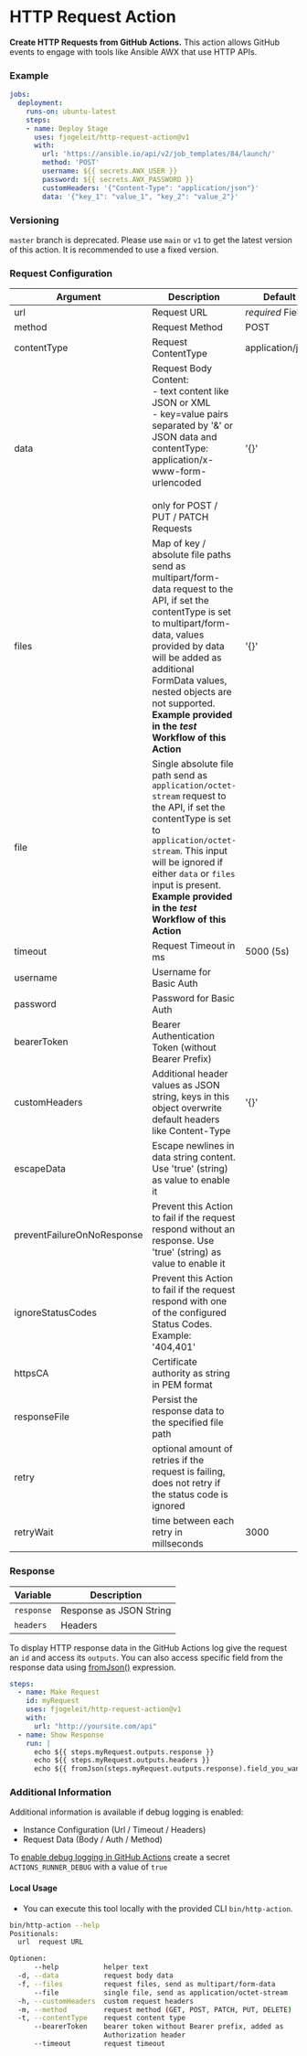 # HTTP Request Action

**Create HTTP Requests from GitHub Actions.** This action allows GitHub events to engage with tools like Ansible AWX that use HTTP APIs.

### Example
```yaml
jobs:
  deployment:
    runs-on: ubuntu-latest
    steps:
    - name: Deploy Stage
      uses: fjogeleit/http-request-action@v1
      with:
        url: 'https://ansible.io/api/v2/job_templates/84/launch/'
        method: 'POST'
        username: ${{ secrets.AWX_USER }}
        password: ${{ secrets.AWX_PASSWORD }}
        customHeaders: '{"Content-Type": "application/json"}'
        data: '{"key_1": "value_1", "key_2": "value_2"}'
```

### Versioning

`master` branch is deprecated. Please use `main` or `v1` to get the latest version of this action. It is recommended to use a fixed version.

### Request Configuration

|Argument|  Description  |  Default  |
|--------|---------------|-----------|
|url     | Request URL   | _required_ Field |
|method  | Request Method| POST |
|contentType  | Request ContentType| application/json |
|data    | Request Body Content:<br>- text content like JSON or XML<br>- key=value pairs separated by '&' or JSON data and contentType: application/x-www-form-urlencoded<br><br>only for POST / PUT / PATCH Requests | '{}' |
|files    | Map of key / absolute file paths send as multipart/form-data request to the API, if set the contentType is set to multipart/form-data, values provided by data will be added as additional FormData values, nested objects are not supported. **Example provided in the _test_ Workflow of this Action** | '{}' |
|file    | Single absolute file path send as `application/octet-stream` request to the API, if set the contentType is set to `application/octet-stream`. This input will be ignored if either `data` or `files` input is present. **Example provided in the _test_ Workflow of this Action** ||
|timeout| Request Timeout in ms | 5000 (5s) |
|username| Username for Basic Auth ||
|password| Password for Basic Auth ||
|bearerToken| Bearer Authentication Token (without Bearer Prefix) ||
|customHeaders| Additional header values as JSON string, keys in this object overwrite default headers like Content-Type |'{}'|
|escapeData| Escape newlines in data string content. Use 'true' (string) as value to enable it ||
|preventFailureOnNoResponse| Prevent this Action to fail if the request respond without an response. Use 'true' (string) as value to enable it ||
|ignoreStatusCodes| Prevent this Action to fail if the request respond with one of the configured Status Codes. Example: '404,401' ||
|httpsCA| Certificate authority as string in PEM format ||
|responseFile| Persist the response data to the specified file path ||
|retry| optional amount of retries if the request is failing, does not retry if the status code is ignored ||
|retryWait| time between each retry in millseconds | 3000 |

### Response

| Variable |  Description  |
|---|---|
`response` | Response as JSON String
`headers` | Headers

To display HTTP response data in the GitHub Actions log give the request an `id` and access its `outputs`. You can also access specific field from the response data using [fromJson()](https://docs.github.com/en/actions/learn-github-actions/expressions#fromjson) expression.

```yaml
steps:
  - name: Make Request
    id: myRequest
    uses: fjogeleit/http-request-action@v1
    with:
      url: "http://yoursite.com/api"
  - name: Show Response
    run: |
      echo ${{ steps.myRequest.outputs.response }}
      echo ${{ steps.myRequest.outputs.headers }}
      echo ${{ fromJson(steps.myRequest.outputs.response).field_you_want_to_access }}
```

### Additional Information

Additional information is available if debug logging is enabled:
- Instance Configuration (Url / Timeout / Headers)
- Request Data (Body / Auth / Method)

To [enable debug logging in GitHub Actions](https://docs.github.com/en/actions/managing-workflow-runs/enabling-debug-logging) create a secret `ACTIONS_RUNNER_DEBUG` with a value of `true`

#### Local Usage

* You can execute this tool locally with the provided CLI `bin/http-action`.

```bash
bin/http-action --help                   
Positionals:
  url  request URL                                                     [string]

Optionen:
      --help           helper text                                     [boolean]
  -d, --data           request body data                               [string] [default: "{}"]
  -f, --files          request files, send as multipart/form-data      [string] [default: "{}"]
      --file           single file, send as application/octet-stream   [string]
  -h, --customHeaders  custom request headers                          [string] [default: "{}"]
  -m, --method         request method (GET, POST, PATCH, PUT, DELETE)  [string] [default: "POST"]
  -t, --contentType    request content type                            [string] [default: "application/json"]
      --bearerToken    bearer token without Bearer prefix, added as
                       Authorization header                            [string]
      --timeout        request timeout                                 [number] [default: 5000]
```